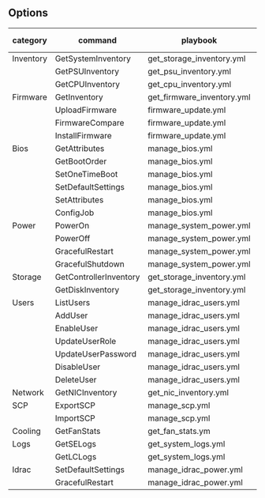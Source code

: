## Options

| category  | command                | playbook                   | output file | restrictions |
|-----------|------------------------|----------------------------|-------------|--------------|
| Inventory | GetSystemInventory     | get_storage_inventory.yml  | yes         |              |
|           | GetPSUInventory        | get_psu_inventory.yml      | yes         |              |
|           | GetCPUInventory        | get_cpu_inventory.yml      | yes         |              |
| Firmware  | GetInventory           | get_firmware_inventory.yml | yes         |              |
|           | UploadFirmware         | firmware_update.yml        |             | 14G only     |
|           | FirmwareCompare        | firmware_update.yml        |             | 14G only     |
|           | InstallFirmware        | firmware_update.yml        |             | 14G only     |
| Bios      | GetAttributes          | manage_bios.yml            | yes         |              |
|           | GetBootOrder           | manage_bios.yml            | yes         |              |
|           | SetOneTimeBoot         | manage_bios.yml            |             |              |
|           | SetDefaultSettings     | manage_bios.yml            |             |              |
|           | SetAttributes          | manage_bios.yml            |             |              |
|           | ConfigJob              | manage_bios.yml            |             |              |
| Power     | PowerOn                | manage_system_power.yml    |             |              |
|           | PowerOff               | manage_system_power.yml    |             |              |
|           | GracefulRestart        | manage_system_power.yml    |             |              |
|           | GracefulShutdown       | manage_system_power.yml    |             | 14G only     |
| Storage   | GetControllerInventory | get_storage_inventory.yml  | yes         |              |
|           | GetDiskInventory       | get_storage_inventory.yml  | yes         |              |
| Users     | ListUsers              | manage_idrac_users.yml     | yes         |              |
|           | AddUser                | manage_idrac_users.yml     |             |              |
|           | EnableUser             | manage_idrac_users.yml     |             |              |
|           | UpdateUserRole         | manage_idrac_users.yml     |             |              |
|           | UpdateUserPassword     | manage_idrac_users.yml     |             |              |
|           | DisableUser            | manage_idrac_users.yml     |             |              |
|           | DeleteUser             | manage_idrac_users.yml     |             |              |
| Network   | GetNICInventory        | get_nic_inventory.yml      | yes         |              |
| SCP       | ExportSCP              | manage_scp.yml             | yes         |              |
|           | ImportSCP              | manage_scp.yml             |             |              |
| Cooling   | GetFanStats            | get_fan_stats.ym           | yes         |              |
| Logs      | GetSELogs              | get_system_logs.yml        | yes         |              |
|           | GetLCLogs              | get_system_logs.yml        | yes         |              |
| Idrac     | SetDefaultSettings     | manage_idrac_power.yml     |             |              |
|           | GracefulRestart        | manage_idrac_power.yml     |             |              |
